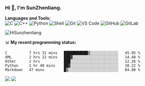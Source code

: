 
### Hi 👋, I'm SunZhenliang.



**Languages and Tools:**  
![C](https://img.shields.io/badge/-00599C?style=flat-square&logo=c&logoColor=white)
![C++](https://img.shields.io/badge/-C++-00599C?style=flat-square&logo=c%2B%2B&logoColor=white)
![Python](https://img.shields.io/badge/-Python-8fcfd1?style=flat-square&logo=Python)
![Shell](https://img.shields.io/badge/-Shell-blasck?style=flat-square&logo=Shell)
![Git](https://img.shields.io/badge/-Git-black?style=flat-square&logo=git)
![VS Code](https://img.shields.io/badge/-VS%20Code-007ACC?style=flat-square&logo=visual-studio-code)
![GitHub](https://img.shields.io/badge/-GitHub-181717?style=flat-square&logo=github)
![GitLab](https://img.shields.io/badge/-GitLab-FCA121?style=flat-square&logo=gitlab)

<img   src="https://github-readme-stats.vercel.app/api?username=HiSunzhenliang&count_private=true&show_icons=true" alt="HiSunzhenliang" />

📊 **My recent programming status:**
<!--START_SECTION:waka-->
```text
C          7 hrs 31 mins   ███████████▒░░░░░░░░░░░░░   45.95 % 
XML        2 hrs 22 mins   ███▓░░░░░░░░░░░░░░░░░░░░░   14.48 % 
Other      2 hrs           ███░░░░░░░░░░░░░░░░░░░░░░   12.26 % 
Python     1 hr 40 mins    ██▓░░░░░░░░░░░░░░░░░░░░░░   10.22 % 
Markdown   47 mins         █▒░░░░░░░░░░░░░░░░░░░░░░░   04.80 % 
```
<!--END_SECTION:waka-->
[![](https://img.shields.io/ubuntu/v/ubuntu-wallpapers)](https://kubuntu.org/)
![](https://visitor-badge.glitch.me/badge?page_id=HiSunzhenliang.readme)

